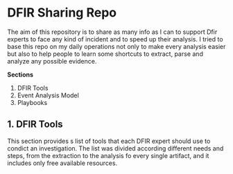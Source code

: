 # DFIR Sharing Repo
The aim of this repository is to share as many info as I can to support Dfir experts to face any kind of incident and to speed up their analysis.
I tried to base this repo on my daily operations not only to make every analysis easier but also to help people to learn some shortcuts to extract, parse and analyze any possible evidence.

**Sections**

1. DFIR Tools
2. Event Analysis Model
3. Playbooks




## 1. DFIR Tools ##
This section provides s list of tools that each DFIR expert should use to condict an investigation.
The list was divided according different needs and steps, from the extraction to the analysis fo every single artifact, and it includes only free available
resources.
